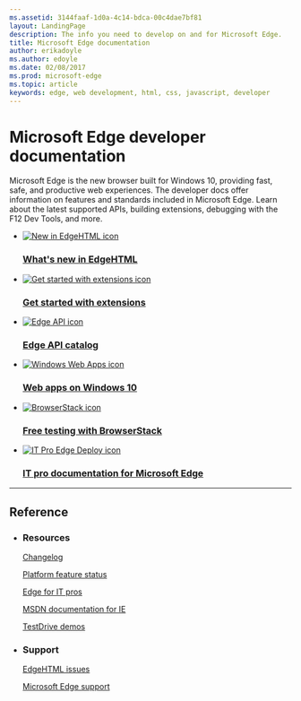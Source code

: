 ```yaml
---
ms.assetid: 3144faaf-1d0a-4c14-bdca-00c4dae7bf81
layout: LandingPage
description: The info you need to develop on and for Microsoft Edge.
title: Microsoft Edge documentation
author: erikadoyle
ms.author: edoyle
ms.date: 02/08/2017
ms.prod: microsoft-edge
ms.topic: article
keywords: edge, web development, html, css, javascript, developer
---
```

# Microsoft Edge developer documentation

Microsoft Edge is the new browser built for Windows 10, providing fast, safe, and productive web experiences. The developer docs offer information on features and standards included in Microsoft Edge. Learn about the latest supported APIs, building extensions, debugging with the F12 Dev Tools, and more.
<ul class="panelContent cardsFTitle">
    <li>
        <a href="/microsoft-edge/dev-guide">
        <div class="cardSize">
            <div class="cardPadding">
                <div class="card">
                    <div class="cardImageOuter">
                        <div class="cardImage">
                            <img src="/media/common/i_whats-new.svg" alt="New in EdgeHTML icon" />
                        </div>
                    </div>
                    <div class="cardText">
                        <h3>What's new in EdgeHTML</h3>
                    </div>
                </div>
            </div>
        </div>
        </a>
    </li>
    <li>
        <a href="/microsoft-edge/extensions/getting-started">
        <div class="cardSize">
            <div class="cardPadding">
                <div class="card">
                    <div class="cardImageOuter">
                        <div class="cardImage">
                            <img src="/media/common/i_get-started.svg" alt="Get started with extensions icon" />
                        </div>
                    </div>
                    <div class="cardText">
                        <h3>Get started with extensions</h3>
                    </div>
                </div>
            </div>
        </div>
        </a>
    </li>
    <li>
        <a href="https://developer.microsoft.com/microsoft-edge/platform/catalog/">
        <div class="cardSize">
            <div class="cardPadding">
                <div class="card">
                    <div class="cardImageOuter">
                        <div class="cardImage">
                            <img src="/media/common/i_api.svg" alt="Edge API icon" />
                        </div>
                    </div>
                    <div class="cardText">
                        <h3>Edge API catalog</h3>
                    </div>
                </div>
            </div>
        </div>
        </a>
    </li>
    <li>
        <a href="https://developer.microsoft.com/windows/bridges/hosted-web-apps">
        <div class="cardSize">
            <div class="cardPadding">
                <div class="card">
                    <div class="cardImageOuter">
                        <div class="cardImage">
                            <img src="/media/common/i_web-apps.svg" alt="Windows Web Apps icon" />
                        </div>
                    </div>
                    <div class="cardText">
                        <h3>Web apps on Windows 10</h3>
                    </div>
                </div>
            </div>
        </div>
        </a>
    </li>
    <li>
        <a href="https://developer.microsoft.com/en-us/microsoft-edge/tools/remote/">
        <div class="cardSize">
            <div class="cardPadding">
                <div class="card">
                    <div class="cardImageOuter">
                        <div class="cardImage">
                            <img src="media/common/i_test.svg" alt="BrowserStack icon" />
                        </div>
                    </div>
                    <div class="cardText">
                        <h3>Free testing with BrowserStack</h3>
                    </div>
                </div>
            </div>
        </div>
        </a>
    </li>
    <li>
        <a href="/microsoft-edge/deploy">
        <div class="cardSize">
            <div class="cardPadding">
                <div class="card">
                    <div class="cardImageOuter">
                        <div class="cardImage">
                            <img src="/media/common/i_deploy.svg" alt="IT Pro Edge Deploy icon" />
                        </div>
                    </div>
                    <div class="cardText">
                        <h3>IT pro documentation for Microsoft Edge</h3>
                    </div>
                </div>
            </div>
        </div>
        </a>
    </li>
</ul>

---

<h2>Reference</h2>
<ul class="panelContent cardsW">
    <li>
        <div class="cardSize">
            <div class="cardPadding">
                <div class="card">
                    <div class="cardText">
                        <h3>Resources</h3>
                        <p><a href="https://developer.microsoft.com/microsoft-edge/platform/changelog/">Changelog</a></p>
                        <p><a href="https://developer.microsoft.com/microsoft-edge/platform/status/">Platform feature status</a></p>
                        <p><a href="/microsoft-edge/deploy">Edge for IT pros</a></p>
                        <p><a href="https://msdn.microsoft.com/library/hh772401(v=vs.85).aspx">MSDN documentation for IE</a></p>
                        <p><a href="https://developer.microsoft.com/microsoft-edge/testdrive/">TestDrive demos</a></p>
                        </div>
                    </div>
                </div>
            </div>
    </li>
    <li>
        <div class="cardSize">
            <div class="cardPadding">
                <div class="card">
                    <div class="cardText">
                        <h3>Support</h3>
                        <p><a href="https://developer.microsoft.com/microsoft-edge/platform/issues/">EdgeHTML issues</a></p>
                        <p><a href="https://support.microsoft.com/products/microsoft-edge">Microsoft Edge support</a></p>
                    </div>
                </div>
            </div>
        </div>
    </li>
</ul>
